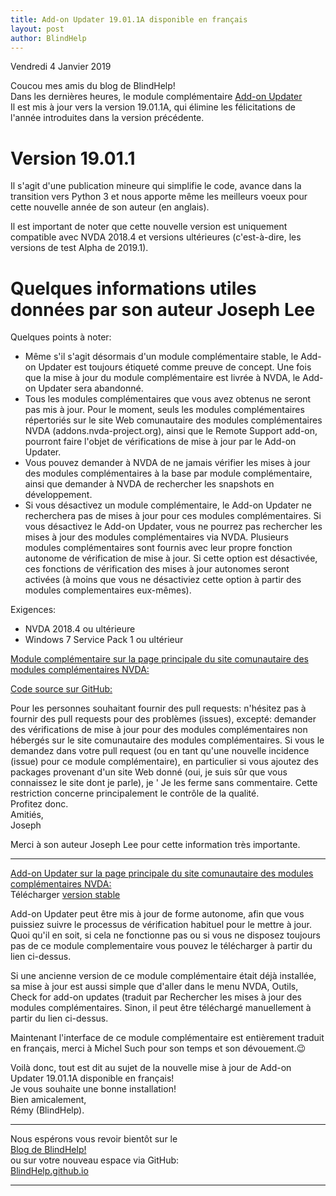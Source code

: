 ```yaml
---
title: Add-on Updater 19.01.1A disponible en français
layout: post
author: BlindHelp
---
```


<footer>Vendredi 4 Janvier 2019</footer>


Coucou mes amis du blog de BlindHelp!               
Dans les dernières heures, le module complémentaire
[Add-on Updater](https://addons.nvda-project.org/addons/addonUpdater.fr.html)                   
Il est mis à jour vers la version 19.01.1A, qui élimine les félicitations de l'année introduites dans la version précédente.                          

# Version 19.01.1 #

Il s'agit d'une publication mineure qui simplifie le code, avance dans la transition vers Python 3 et nous apporte même les meilleurs voeux pour cette nouvelle année de son auteur (en anglais).        

Il est important de noter que cette nouvelle version est uniquement compatible avec NVDA 2018.4 et versions ultérieures (c'est-à-dire, les versions de test Alpha de  2019.1).                
  

# Quelques informations utiles données par son auteur Joseph Lee #

Quelques points à noter:             

* Même s'il s'agit désormais d'un module complémentaire stable, le Add-on Updater est toujours étiqueté comme preuve de concept. Une fois que la mise à jour du module complémentaire est livrée à NVDA, le Add-on Updater sera abandonné.            
* Tous les modules complémentaires que vous avez obtenus ne seront pas mis à jour. Pour le moment, seuls les modules complémentaires répertoriés sur le site Web comunautaire des modules complémentaires NVDA (addons.nvda-project.org), ainsi que le Remote Support add-on, pourront faire l'objet de vérifications de mise à jour par le Add-on Updater.            
* Vous pouvez demander à NVDA de ne jamais vérifier les mises à jour des modules complémentaires à la base par module complémentaire, ainsi que demander à NVDA de rechercher les snapshots en développement.            
* Si vous désactivez un module complémentaire, le Add-on Updater  ne recherchera pas de mises à jour pour ces modules complémentaires. Si vous désactivez le  Add-on Updater, vous ne pourrez pas rechercher les mises à jour des modules complémentaires via NVDA. Plusieurs modules complémentaires sont fournis avec leur propre fonction autonome de vérification de mise à jour. Si cette option est désactivée, ces fonctions de vérification des mises à jour autonomes seront activées (à moins que vous ne désactiviez cette option à partir des modules complementaires eux-mêmes).

Exigences:

* NVDA 2018.4 ou ultérieure          
* Windows 7 Service Pack 1 ou ultérieur             

[Module complémentaire sur la page principale du site comunautaire des modules complémentaires NVDA:](https://addons.nvda-project.org/addons/addonUpdater.fr.html)            

[Code source sur GitHub:](https://github.com/josephsl/addonupdater)                 

Pour les personnes souhaitant fournir des pull requests: n'hésitez pas à fournir des pull requests pour des problèmes (issues), excepté: demander des vérifications de mise à jour pour des modules complémentaires non hébergés sur le site comunautaire des modules complémentaires. Si vous le demandez dans votre pull request (ou en tant qu'une nouvelle incidence (issue) pour ce module complémentaire), en particulier si vous ajoutez des packages provenant d'un site Web donné (oui, je suis sûr que vous connaissez le site dont je parle), je ' Je les ferme sans commentaire. Cette restriction concerne principalement le contrôle de la qualité.         
Profitez donc.    
Amitiés,             
Joseph               
 
Merci à son auteur Joseph Lee pour cette information très importante.           

---

[Add-on Updater sur la page principale du site comunautaire des modules complémentaires NVDA:](https://addons.nvda-project.org/addons/addonUpdater.fr.html)            
Télécharger [version stable](https://addons.nvda-project.org/files/get.php?file=nvda3208)               

Add-on Updater peut être mis à jour de forme autonome, afin que vous puissiez suivre le processus de vérification habituel pour le mettre à jour. Quoi qu'il en soit, si cela ne fonctionne pas ou si vous ne disposez toujours pas de ce module complementaire vous pouvez le télécharger à partir du lien ci-dessus.               

Si une ancienne version de ce module complémentaire était déjà installée, sa mise à jour est aussi simple que d'aller dans le menu NVDA, Outils, Check for add-on updates (traduit par Rechercher les mises à jour des modules complémentaires. Sinon, il peut être téléchargé manuellement à partir du lien ci-dessus.

 Maintenant l'interface de ce module complémentaire  est entièrement traduit en français, merci à Michel Such pour son temps et son dévouement.😉             
 
Voilà donc,  tout est dit au sujet de la nouvelle mise à jour de Add-on Updater 19.01.1A disponible en français!                
Je vous souhaite une bonne installation!         
Bien amicalement,              
Rémy (BlindHelp).

---

Nous espérons vous revoir bientôt sur le      
[Blog de BlindHelp!](http://blindhelp.blogspot.fr/)                    
ou sur  votre nouveau espace via GitHub:                     
[BlindHelp.github.io](https://blindhelp.github.io)                    

---